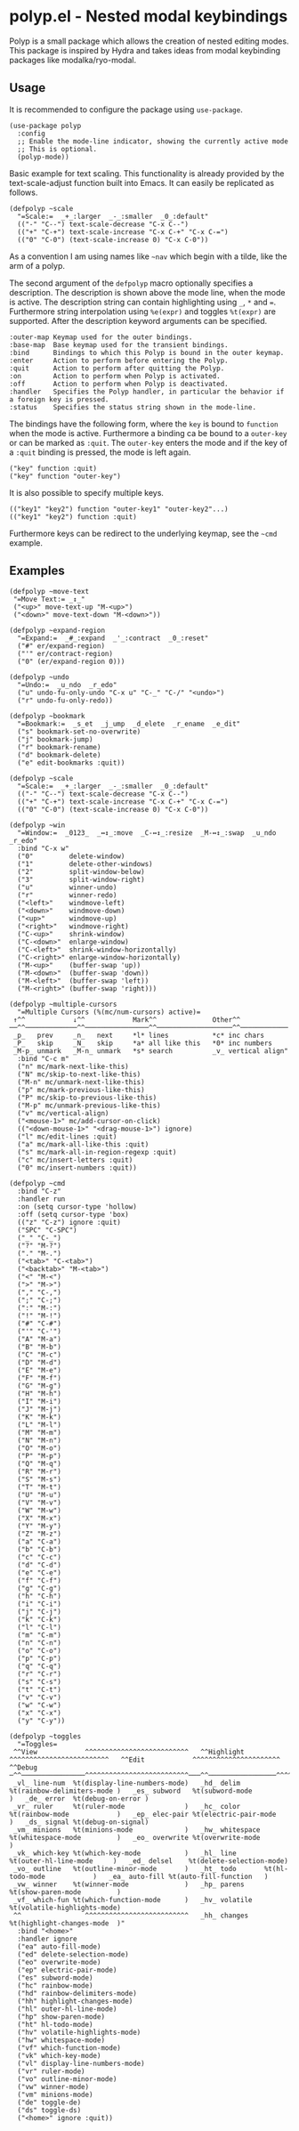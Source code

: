 # polyp.el - Nested modal keybindings

Polyp is a small package which allows the creation of nested
editing modes. This package is inspired by Hydra and takes ideas from modal
keybinding packages like modalka/ryo-modal.

## Usage

It is recommended to configure the package using `use-package`.

~~~ elisp
(use-package polyp
  :config
  ;; Enable the mode-line indicator, showing the currently active mode
  ;; This is optional.
  (polyp-mode))
~~~

Basic example for text scaling. This functionality is already provided
by the text-scale-adjust function built into Emacs. It can easily be
replicated as follows.

~~~ elisp
(defpolyp ~scale
  "=Scale:=  _+_:larger  _-_:smaller  _0_:default"
  (("-" "C--") text-scale-decrease "C-x C--")
  (("+" "C-+") text-scale-increase "C-x C-+" "C-x C-=")
  (("0" "C-0") (text-scale-increase 0) "C-x C-0"))
~~~

As a convention I am using names like `~nav` which begin with a tilde, like the arm of a polyp.

The second argument of the `defpolyp` macro optionally specifies a description.
The description is shown above the mode line, when the mode is active.
The description string can contain highlighting using `_`, `*` and `=`.
Furthermore string interpolation using `%e(expr)` and toggles `%t(expr)` are supported.
After the description keyword arguments can be specified.

~~~
:outer-map Keymap used for the outer bindings.
:base-map  Base keymap used for the transient bindings.
:bind      Bindings to which this Polyp is bound in the outer keymap.
:enter     Action to perform before entering the Polyp.
:quit      Action to perform after quitting the Polyp.
:on        Action to perform when Polyp is activated.
:off       Action to perform when Polyp is deactivated.
:handler   Specifies the Polyp handler, in particular the behavior if a foreign key is pressed.
:status    Specifies the status string shown in the mode-line.
~~~

The bindings have the following form, where the `key` is bound to `function` when the mode is active.
Furthermore a binding ca be bound to a `outer-key` or can be marked as `:quit`. The `outer-key` enters
the mode and if the key of a `:quit` binding is pressed, the mode is left again.

~~~ elisp
("key" function :quit)
("key" function "outer-key")
~~~

It is also possible to specify multiple keys.

~~~ elisp
(("key1" "key2") function "outer-key1" "outer-key2"...)
(("key1" "key2") function :quit)
~~~

Furthermore keys can be redirect to the underlying keymap, see the `~cmd` example.

## Examples

~~~ elisp
(defpolyp ~move-text
 "=Move Text:= _↕_"
 ("<up>" move-text-up "M-<up>")
 ("<down>" move-text-down "M-<down>"))

(defpolyp ~expand-region
  "=Expand:=  _#_:expand  _'_:contract  _0_:reset"
  ("#" er/expand-region)
  ("'" er/contract-region)
  ("0" (er/expand-region 0)))

(defpolyp ~undo
  "=Undo:=  _u_ndo  _r_edo"
  ("u" undo-fu-only-undo "C-x u" "C-_" "C-/" "<undo>")
  ("r" undo-fu-only-redo))

(defpolyp ~bookmark
  "=Bookmark:=  _s_et  _j_ump  _d_elete  _r_ename  _e_dit"
  ("s" bookmark-set-no-overwrite)
  ("j" bookmark-jump)
  ("r" bookmark-rename)
  ("d" bookmark-delete)
  ("e" edit-bookmarks :quit))

(defpolyp ~scale
  "=Scale:=  _+_:larger  _-_:smaller  _0_:default"
  (("-" "C--") text-scale-decrease "C-x C--")
  (("+" "C-+") text-scale-increase "C-x C-+" "C-x C-=")
  (("0" "C-0") (text-scale-increase 0) "C-x C-0"))

(defpolyp ~win
  "=Window:=  _0123_  _↔↕_:move  _C-↔↕_:resize  _M-↔↕_:swap  _u_ndo  _r_edo"
  :bind "C-x w"
  ("0"         delete-window)
  ("1"         delete-other-windows)
  ("2"         split-window-below)
  ("3"         split-window-right)
  ("u"         winner-undo)
  ("r"         winner-redo)
  ("<left>"    windmove-left)
  ("<down>"    windmove-down)
  ("<up>"      windmove-up)
  ("<right>"   windmove-right)
  ("C-<up>"    shrink-window)
  ("C-<down>"  enlarge-window)
  ("C-<left>"  shrink-window-horizontally)
  ("C-<right>" enlarge-window-horizontally)
  ("M-<up>"    (buffer-swap 'up))
  ("M-<down>"  (buffer-swap 'down))
  ("M-<left>"  (buffer-swap 'left))
  ("M-<right>" (buffer-swap 'right)))

(defpolyp ~multiple-cursors
  "=Multiple Cursors (%(mc/num-cursors) active)=
 ↑^^            ↓^^            Mark^^              Other^^
──^^─────────────^^────────────────^^───────────────────^^────────────
 _p_   prev     _n_   next     *l* lines           *c* inc chars
 _P_   skip     _N_   skip     *a* all like this   *0* inc numbers
 _M-p_ unmark   _M-n_ unmark   *s* search          _v_ vertical align"
  :bind "C-c m"
  ("n" mc/mark-next-like-this)
  ("N" mc/skip-to-next-like-this)
  ("M-n" mc/unmark-next-like-this)
  ("p" mc/mark-previous-like-this)
  ("P" mc/skip-to-previous-like-this)
  ("M-p" mc/unmark-previous-like-this)
  ("v" mc/vertical-align)
  ("<mouse-1>" mc/add-cursor-on-click)
  (("<down-mouse-1>" "<drag-mouse-1>") ignore)
  ("l" mc/edit-lines :quit)
  ("a" mc/mark-all-like-this :quit)
  ("s" mc/mark-all-in-region-regexp :quit)
  ("c" mc/insert-letters :quit)
  ("0" mc/insert-numbers :quit))

(defpolyp ~cmd
  :bind "C-z"
  :handler run
  :on (setq cursor-type 'hollow)
  :off (setq cursor-type 'box)
  (("z" "C-z") ignore :quit)
  ("SPC" "C-SPC")
  ("_" "C-_")
  ("?" "M-?")
  ("." "M-.")
  ("<tab>" "C-<tab>")
  ("<backtab>" "M-<tab>")
  ("<" "M-<")
  (">" "M->")
  ("," "C-,")
  (";" "C-;")
  (":" "M-:")
  ("!" "M-!")
  ("#" "C-#")
  ("'" "C-'")
  ("A" "M-a")
  ("B" "M-b")
  ("C" "M-c")
  ("D" "M-d")
  ("E" "M-e")
  ("F" "M-f")
  ("G" "M-g")
  ("H" "M-h")
  ("I" "M-i")
  ("J" "M-j")
  ("K" "M-k")
  ("L" "M-l")
  ("M" "M-m")
  ("N" "M-n")
  ("O" "M-o")
  ("P" "M-p")
  ("Q" "M-q")
  ("R" "M-r")
  ("S" "M-s")
  ("T" "M-t")
  ("U" "M-u")
  ("V" "M-v")
  ("W" "M-w")
  ("X" "M-x")
  ("Y" "M-y")
  ("Z" "M-z")
  ("a" "C-a")
  ("b" "C-b")
  ("c" "C-c")
  ("d" "C-d")
  ("e" "C-e")
  ("f" "C-f")
  ("g" "C-g")
  ("h" "C-h")
  ("i" "C-i")
  ("j" "C-j")
  ("k" "C-k")
  ("l" "C-l")
  ("m" "C-m")
  ("n" "C-n")
  ("o" "C-o")
  ("p" "C-p")
  ("q" "C-q")
  ("r" "C-r")
  ("s" "C-s")
  ("t" "C-t")
  ("v" "C-v")
  ("w" "C-w")
  ("x" "C-x")
  ("y" "C-y"))

(defpolyp ~toggles
  "=Toggles=
 ^^View            ^^^^^^^^^^^^^^^^^^^^^^^^^^   ^^Highlight        ^^^^^^^^^^^^^^^^^^^^^^^^^   ^^Edit            ^^^^^^^^^^^^^^^^^^^^^^   ^^Debug
─^^────────────────^^^^^^^^^^^^^^^^^^^^^^^^^^───^^─────────────────^^^^^^^^^^^^^^^^^^^^^^^^^───^^────────────────^^^^^^^^^^^^^^^^^^^^^^───^^─────────────^^^^^^^^^^^^^^^^─
 _vl_ line-num  %t(display-line-numbers-mode)   _hd_ delim      %t(rainbow-delimiters-mode )   _es_ subword   %t(subword-mode         )   _de_ error  %t(debug-on-error )
 _vr_ ruler     %t(ruler-mode               )   _hc_ color      %t(rainbow-mode            )   _ep_ elec-pair %t(electric-pair-mode   )   _ds_ signal %t(debug-on-signal)
 _vm_ minions   %t(minions-mode             )   _hw_ whitespace %t(whitespace-mode         )   _eo_ overwrite %t(overwrite-mode       )
 _vk_ which-key %t(which-key-mode           )   _hl_ line       %t(outer-hl-line-mode     )   _ed_ delsel    %t(delete-selection-mode)
 _vo_ outline   %t(outline-minor-mode       )   _ht_ todo       %t(hl-todo-mode            )   _ea_ auto-fill %t(auto-fill-function   )
 _vw_ winner    %t(winner-mode              )   _hp_ parens     %t(show-paren-mode         )
 _vf_ which-fun %t(which-function-mode      )   _hv_ volatile   %t(volatile-highlights-mode)
 ^^                ^^^^^^^^^^^^^^^^^^^^^^^^^^   _hh_ changes    %t(highlight-changes-mode  )"
  :bind "<home>"
  :handler ignore
  ("ea" auto-fill-mode)
  ("ed" delete-selection-mode)
  ("eo" overwrite-mode)
  ("ep" electric-pair-mode)
  ("es" subword-mode)
  ("hc" rainbow-mode)
  ("hd" rainbow-delimiters-mode)
  ("hh" highlight-changes-mode)
  ("hl" outer-hl-line-mode)
  ("hp" show-paren-mode)
  ("ht" hl-todo-mode)
  ("hv" volatile-highlights-mode)
  ("hw" whitespace-mode)
  ("vf" which-function-mode)
  ("vk" which-key-mode)
  ("vl" display-line-numbers-mode)
  ("vr" ruler-mode)
  ("vo" outline-minor-mode)
  ("vw" winner-mode)
  ("vm" minions-mode)
  ("de" toggle-de)
  ("ds" toggle-ds)
  ("<home>" ignore :quit))
~~~
